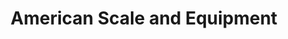 ---
title: "American Scale and Equipment"
url: /essex/american-scale-and-equipment/
shop: electrical
---